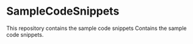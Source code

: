 # SampleCodeSnippets
This repository contains the sample code snippets 
Contains the sample code snippets. 



